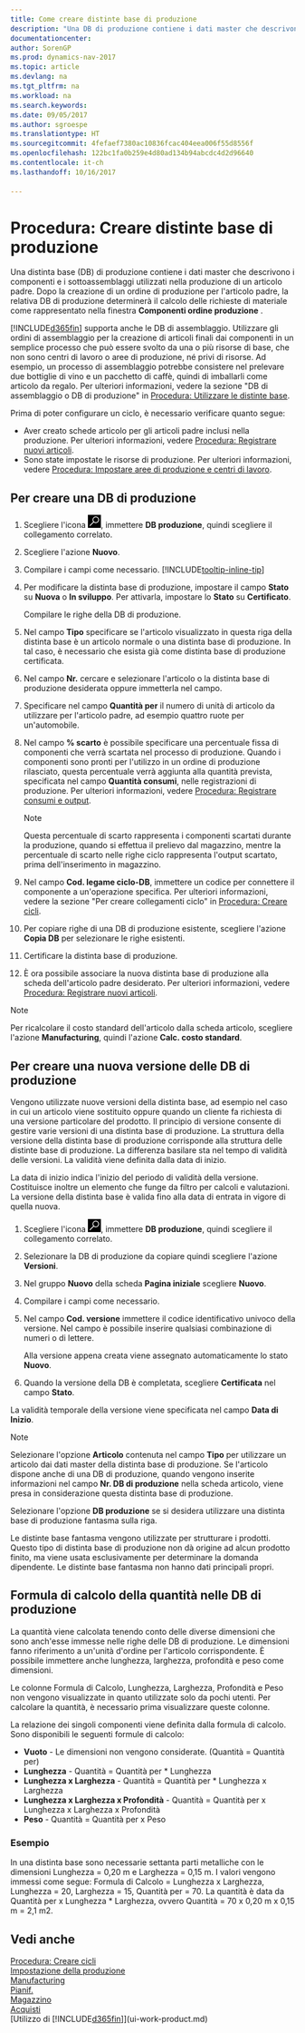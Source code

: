 ```yaml
---
title: Come creare distinte base di produzione
description: "Una DB di produzione contiene i dati master che descrivono i componenti e i sottoassemblaggi utilizzati nella produzione di un articolo padre. Dopo la creazione di un ordine di produzione per l'articolo padre, la relativa DB di produzione determinerà il calcolo delle richieste di materiale come rappresentato nella finestra **Componenti ordine produzione**."
documentationcenter: 
author: SorenGP
ms.prod: dynamics-nav-2017
ms.topic: article
ms.devlang: na
ms.tgt_pltfrm: na
ms.workload: na
ms.search.keywords: 
ms.date: 09/05/2017
ms.author: sgroespe
ms.translationtype: HT
ms.sourcegitcommit: 4fefaef7380ac10836fcac404eea006f55d8556f
ms.openlocfilehash: 122bc1fa0b259e4d80ad134b94abcdc4d2d96640
ms.contentlocale: it-ch
ms.lasthandoff: 10/16/2017

---
```

# <a name="how-to-create-production-boms"></a>Procedura: Creare distinte base di produzione
Una distinta base (DB) di produzione contiene i dati master che descrivono i componenti e i sottoassemblaggi utilizzati nella produzione di un articolo padre. Dopo la creazione di un ordine di produzione per l'articolo padre, la relativa DB di produzione determinerà il calcolo delle richieste di materiale come rappresentato nella finestra **Componenti ordine produzione** .

[!INCLUDE[d365fin](includes/d365fin_md.md)] supporta anche le DB di assemblaggio. Utilizzare gli ordini di assemblaggio per la creazione di articoli finali dai componenti in un semplice processo che può essere svolto da una o più risorse di base, che non sono centri di lavoro o aree di produzione, né privi di risorse. Ad esempio, un processo di assemblaggio potrebbe consistere nel prelevare due bottiglie di vino e un pacchetto di caffè, quindi di imballarli come articolo da regalo. Per ulteriori informazioni, vedere la sezione "DB di assemblaggio o DB di produzione" in [Procedura: Utilizzare le distinte base](inventory-how-work-BOMs.md).  

Prima di poter configurare un ciclo, è necessario verificare quanto segue:  

- Aver creato schede articolo per gli articoli padre inclusi nella produzione. Per ulteriori informazioni, vedere [Procedura: Registrare nuovi articoli](inventory-how-register-new-items.md).
- Sono state impostate le risorse di produzione. Per ulteriori informazioni, vedere [Procedura: Impostare aree di produzione e centri di lavoro](production-how-to-set-up-work-and-machine-centers.md).

## <a name="to-create-a-production-bom"></a>Per creare una DB di produzione  
1. Scegliere l'icona ![Cerca pagina o report](media/ui-search/search_small.png "icona Cerca pagina o report"), immettere **DB produzione**, quindi scegliere il collegamento correlato.  
2. Scegliere l'azione **Nuovo**.  
3. Compilare i campi come necessario. [!INCLUDE[tooltip-inline-tip](includes/tooltip-inline-tip_md.md)]
4. Per modificare la distinta base di produzione, impostare il campo **Stato** su **Nuova** o **In sviluppo**. Per attivarla, impostare lo **Stato** su **Certificato**.  

    Compilare le righe della DB di produzione.
5. Nel campo **Tipo** specificare se l'articolo visualizzato in questa riga della distinta base è un articolo normale o una distinta base di produzione. In tal caso, è necessario che esista già come distinta base di produzione certificata.  
6.  Nel campo **Nr.** cercare e selezionare l'articolo o la distinta base di produzione desiderata oppure immetterla nel campo.  
7.  Specificare nel campo **Quantità per** il numero di unità di articolo da utilizzare per l'articolo padre, ad esempio quattro ruote per un'automobile.  
8.  Nel campo **% scarto** è possibile specificare una percentuale fissa di componenti che verrà scartata nel processo di produzione. Quando i componenti sono pronti per l'utilizzo in un ordine di produzione rilasciato, questa percentuale verrà aggiunta alla quantità prevista, specificata nel campo **Quantità consumi**, nelle registrazioni di produzione. Per ulteriori informazioni, vedere [Procedura: Registrare consumi e output](production-how-to-register-consumption-and-output.md).  

    > [!NOTE]  
    >  Questa percentuale di scarto rappresenta i componenti scartati durante la produzione, quando si effettua il prelievo dal magazzino, mentre la percentuale di scarto nelle righe ciclo rappresenta l'output scartato, prima dell'inserimento in magazzino.  

9.  Nel campo **Cod. legame ciclo-DB**, immettere un codice per connettere il componente a un'operazione specifica. Per ulteriori informazioni, vedere la sezione "Per creare collegamenti ciclo" in [Procedura: Creare cicli](production-how-to-create-routings.md).
10. Per copiare righe di una DB di produzione esistente, scegliere l'azione **Copia DB** per selezionare le righe esistenti.  
11.  Certificare la distinta base di produzione.  
12.  È ora possibile associare la nuova distinta base di produzione alla scheda dell'articolo padre desiderato. Per ulteriori informazioni, vedere [Procedura: Registrare nuovi articoli](inventory-how-register-new-items.md).  

> [!NOTE]  
>  Per ricalcolare il costo standard dell'articolo dalla scheda articolo, scegliere l'azione **Manufacturing**, quindi l'azione **Calc. costo standard**.  

## <a name="to-create-a-new-versions-of-a-production-bom"></a>Per creare una nuova versione delle DB di produzione
Vengono utilizzate nuove versioni della distinta base, ad esempio nel caso in cui un articolo viene sostituito oppure quando un cliente fa richiesta di una versione particolare del prodotto. Il principio di versione consente di gestire varie versioni di una distinta base di produzione. La struttura della versione della distinta base di produzione corrisponde alla struttura delle distinte base di produzione. La differenza basilare sta nel tempo di validità delle versioni. La validità viene definita dalla data di inizio.  

La data di inizio indica l'inizio del periodo di validità della versione. Costituisce inoltre un elemento che funge da filtro per calcoli e valutazioni. La versione della distinta base è valida fino alla data di entrata in vigore di quella nuova.  

1.  Scegliere l'icona ![Cerca pagina o report](media/ui-search/search_small.png "icona Cerca pagina o report"), immettere **DB produzione**, quindi scegliere il collegamento correlato.  
2.  Selezionare la DB di produzione da copiare quindi scegliere l'azione **Versioni**.  
3.  Nel gruppo **Nuovo** della scheda **Pagina iniziale** scegliere **Nuovo**.  
4. Compilare i campi come necessario.
5. Nel campo **Cod. versione** immettere il codice identificativo univoco della versione. Nel campo è possibile inserire qualsiasi combinazione di numeri o di lettere.  

    Alla versione appena creata viene assegnato automaticamente lo stato **Nuovo**.
6. Quando la versione della DB è completata, scegliere **Certificata** nel campo **Stato**.  

La validità temporale della versione viene specificata nel campo **Data di Inizio**.  

> [!NOTE]  
>  Selezionare l'opzione **Articolo** contenuta nel campo **Tipo** per utilizzare un articolo dai dati master della distinta base di produzione. Se l'articolo dispone anche di una DB di produzione, quando vengono inserite informazioni nel campo **Nr. DB di produzione** nella scheda articolo, viene presa in considerazione questa distinta base di produzione.  
>   
>  Selezionare l'opzione **DB produzione** se si desidera utilizzare una distinta base di produzione fantasma sulla riga.  
>   
>  Le distinte base fantasma vengono utilizzate per strutturare i prodotti. Questo tipo di distinta base di produzione non dà origine ad alcun prodotto finito, ma viene usata esclusivamente per determinare la domanda dipendente. Le distinte base fantasma non hanno dati principali propri.

## <a name="quantity-calculation-formula-on-production-boms"></a>Formula di calcolo della quantità nelle DB di produzione  
La quantità viene calcolata tenendo conto delle diverse dimensioni che sono anch'esse immesse nelle righe delle DB di produzione. Le dimensioni fanno riferimento a un'unità d'ordine per l'articolo corrispondente. È possibile immettere anche lunghezza, larghezza, profondità e peso come dimensioni.  

Le colonne Formula di Calcolo, Lunghezza, Larghezza, Profondità e Peso non vengono visualizzate in quanto utilizzate solo da pochi utenti. Per calcolare la quantità, è necessario prima visualizzare queste colonne.  

La relazione dei singoli componenti viene definita dalla formula di calcolo. Sono disponibili le seguenti formule di calcolo:  

-  **Vuoto** - Le dimensioni non vengono considerate. (Quantità = Quantità per)  
-  **Lunghezza** - Quantità = Quantità per * Lunghezza  
-  **Lunghezza x Larghezza** - Quantità = Quantità per * Lunghezza x Larghezza  
-  **Lunghezza x Larghezza x Profondità** - Quantità = Quantità per x Lunghezza x Larghezza x Profondità  
-  **Peso** - Quantità = Quantità per x Peso  

### <a name="example"></a>Esempio  
In una distinta base sono necessarie settanta parti metalliche con le dimensioni Lunghezza = 0,20 m e Larghezza = 0,15 m. I valori vengono immessi come segue: Formula di Calcolo = Lunghezza x Larghezza, Lunghezza = 20, Larghezza = 15, Quantità per = 70. La quantità è data da Quantità per x Lunghezza * Larghezza, ovvero Quantità = 70 x 0,20 m x 0,15 m = 2,1 m2.  

## <a name="see-also"></a>Vedi anche  
[Procedura: Creare cicli](production-how-to-create-routings.md)   
[Impostazione della produzione](production-configure-production-processes.md)  
[Manufacturing](production-manage-manufacturing.md)    
[Pianif.](production-planning.md)   
[Magazzino](inventory-manage-inventory.md)  
[Acquisti](purchasing-manage-purchasing.md)  
[Utilizzo di [!INCLUDE[d365fin](includes/d365fin_md.md)]](ui-work-product.md)

